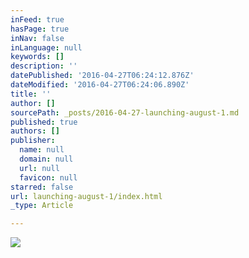 ```yaml
---
inFeed: true
hasPage: true
inNav: false
inLanguage: null
keywords: []
description: ''
datePublished: '2016-04-27T06:24:12.876Z'
dateModified: '2016-04-27T06:24:06.890Z'
title: ''
author: []
sourcePath: _posts/2016-04-27-launching-august-1.md
published: true
authors: []
publisher:
  name: null
  domain: null
  url: null
  favicon: null
starred: false
url: launching-august-1/index.html
_type: Article

---
```

![](https://the-grid-user-content.s3-us-west-2.amazonaws.com/02502a6d-349c-46c3-8896-b41da41ace8c.jpg)